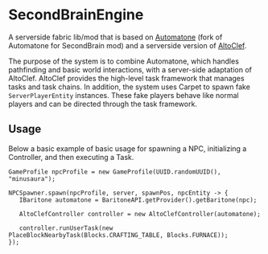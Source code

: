 # SecondBrainEngine

A serverside fabric lib/mod that is based on [Automatone](https://github.com/sailex428/Automatone) (fork of Automatone for SecondBrain mod) and a serverside version of [AltoClef](https://github.com/MiranCZ/altoclef).

The purpose of the system is to combine Automatone, which handles pathfinding and basic world interactions, with a server-side adaptation of AltoClef.
AltoClef provides the high-level task framework that manages tasks and task chains.
In addition, the system uses Carpet to spawn fake `ServerPlayerEntity` instances.
These fake players behave like normal players and can be directed through the task framework.

## Usage

Below a basic example of basic usage for spawning a NPC, initializing a Controller, and then executing a Task.

 ```
 GameProfile npcProfile = new GameProfile(UUID.randomUUID(), "minusaura");
 
 NPCSpawner.spawn(npcProfile, server, spawnPos, npcEntity -> {
    IBaritone automatone = BaritoneAPI.getProvider().getBaritone(npc);
    
    AltoClefController controller = new AltoClefController(automatone);
    
    controller.runUserTask(new PlaceBlockNearbyTask(Blocks.CRAFTING_TABLE, Blocks.FURNACE));
 });
 ```
